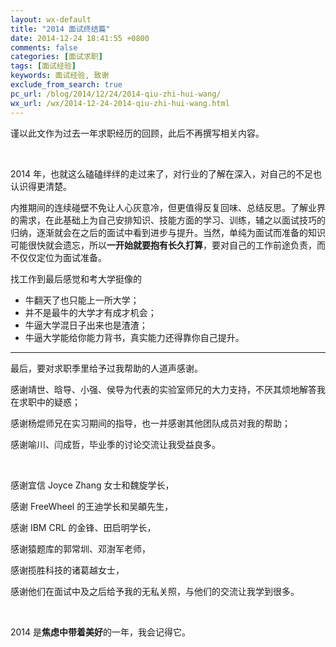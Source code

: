 ```yaml
---
layout: wx-default
title: "2014 面试终结篇"
date: 2014-12-24 18:41:55 +0800
comments: false
categories: [面试求职]
tags: [面试经验]
keywords: 面试经验, 致谢
exclude_from_search: true
pc_url: /blog/2014/12/24/2014-qiu-zhi-hui-wang/
wx_url: /wx/2014-12-24-2014-qiu-zhi-hui-wang.html
---
```


谨以此文作为过去一年求职经历的回顾，此后不再撰写相关内容。

<script type="text/javascript" src="/javascripts/timeline/js/storyjs-embed.js"></script>

<script>
	$(document).ready(function() {
		createStoryJS({
		type:		'timeline',
		width:		'100%',
		height:		'700',
		source:		'/json/qiuzhi2014.json',
		font:		'my',
		embed_id:	'my-timeline'
		});
	});
</script>

<div id="my-timeline" style="opacity: 0.7;"></div>

<br>

<!-- excerpt start -->

2014 年，也就这么磕磕绊绊的走过来了，对行业的了解在深入，对自己的不足也认识得更清楚。

内推期间的连续碰壁不免让人心灰意冷，但更值得反复回味、总结反思。了解业界的需求，在此基础上为自己安排知识、技能方面的学习、训练，辅之以面试技巧的归纳，逐渐就会在之后的面试中看到进步与提升。当然，单纯为面试而准备的知识可能很快就会遗忘，所以**一开始就要抱有长久打算**，要对自己的工作前途负责，而不仅仅定位为面试准备。

找工作到最后感觉和考大学挺像的

- 牛翻天了也只能上一所大学；
- 并不是最牛的大学才有成才机会；
- 牛逼大学混日子出来也是渣渣；
- 牛逼大学能给你能力背书，真实能力还得靠你自己提升。

<hr>

最后，要对求职季里给予过我帮助的人道声感谢。

感谢靖世、晗导、小强、侯导为代表的实验室师兄的大力支持，不厌其烦地解答我在求职中的疑惑；

感谢杨焜师兄在实习期间的指导，也一并感谢其他团队成员对我的帮助；

感谢喻川、闫成哲，毕业季的讨论交流让我受益良多。

<br>

感谢宜信 Joyce Zhang 女士和魏旋学长，

感谢 FreeWheel 的王迪学长和吴頔先生，

感谢 IBM CRL 的金锋、田启明学长，

感谢猿题库的郭常圳、邓澍军老师，

感谢揽胜科技的诸葛越女士，

感谢他们在面试中及之后给予我的无私关照，与他们的交流让我学到很多。

<br>

2014 是**焦虑中带着美好**的一年，我会记得它。

<br>

<!-- excerpt end -->